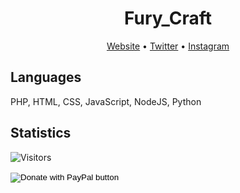 <h1 align="center">Fury_Craft</h1>

<p align="center">
  <a href="https://dev.fury-craft.tk/">Website</a> •
  <a href="https://twitter.com/furycraftyt">Twitter</a> •
  <a href="https://instagram.com/furycraftyt">Instagram</a>
</p>

<h2>Languages</h2>

<p>PHP, HTML, CSS, JavaScript, NodeJS, Python</p>

<h2>Statistics</h2>

![Visitors](https://visitor-badge.laobi.icu/badge?page_id=furycraft.furycraft)

<form action="https://www.paypal.com/donate" method="post" target="_top">
<input type="hidden" name="hosted_button_id" value="7AGNQGQT74ZQE" />
<input type="image" src="https://www.paypalobjects.com/en_US/FR/i/btn/btn_donateCC_LG.gif" border="0" name="submit" title="PayPal - The safer, easier way to pay online!" alt="Donate with PayPal button" />
<img alt="" border="0" src="https://www.paypal.com/en_FR/i/scr/pixel.gif" width="1" height="1" />
</form>

